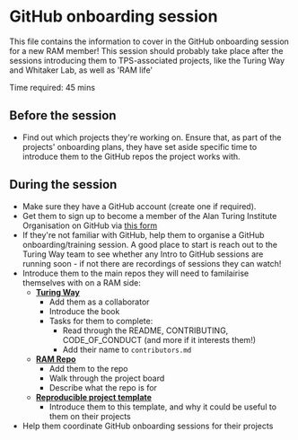 # GitHub onboarding session

This file contains the information to cover in the GitHub onboarding session for a new RAM member!
This session should probably take place after the sessions introducing them to TPS-associated projects, like the Turing Way and Whitaker Lab, as well as 'RAM life'

Time required: 45 mins

## Before the session
* Find out which projects they're working on. Ensure that, as part of the projects' onboarding plans, they have set aside specific time to introduce them to the GitHub repos the project works with.

## During the session

* Make sure they have a GitHub account (create one if required).
* Get them to sign up to become a member of the Alan Turing Institute Organisation on GitHub via [this form](https://turingcomplete.topdesk.net/tas/public/ssp/content/serviceflow?unid=3844fabf8b1c45ca9028758a350ff230&from=c56ec576-4ee8-4b07-8bde-9f9f45b6d561&openedFromService=true)
* If they're not familiar with GitHub, help them to organise a GitHub onboarding/training session. A good place to start is reach out to the Turing Way team to see whether any Intro to GitHub sessions are running soon - if not there are recordings of sessions they can watch!
* Introduce them to the main repos they will need to familairise themselves with on a RAM side:
    - **[Turing Way](https://github.com/alan-turing-institute/the-turing-way)**
        - Add them as a collaborator
        - Introduce the book
        - Tasks for them to complete:
            - Read through the README, CONTRIBUTING, CODE_OF_CONDUCT (and more if it interests them!)
            - Add their name to `contributors.md`
    - **[RAM Repo](https://github.com/alan-turing-institute/research-application-management)**
        - Add them to the repo
        - Walk through the project board
        - Describe what the repo is for
    - **[Reproducible project template](https://github.com/alan-turing-institute/reproducible-project-template)**
        - Introduce them to this template, and why it could be useful to them on their projects
* Help them coordinate GitHub onboarding sessions for their projects
